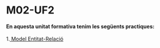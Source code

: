 # M02-UF2
**En aquesta unitat formativa tenim les següents practiques:** <br><br>
1.<a href="https://github.com/Guiu-PJ/Portfoli/tree/main/Portfoli/Moduls/M02-Bases_de_Dades/uf2/Practiques/DDL1?raw=true"> Model Entitat-Relació</a><br>

